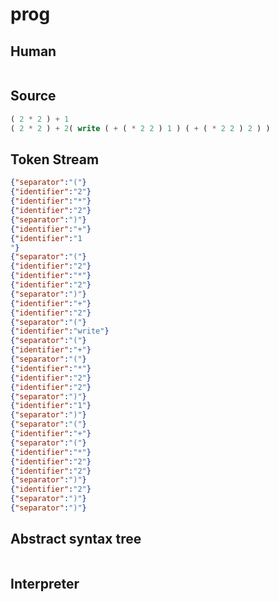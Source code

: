 # prog
## Human
```

```
## Source
```lisp
( 2 * 2 ) + 1
( 2 * 2 ) + 2( write ( + ( * 2 2 ) 1 ) ( + ( * 2 2 ) 2 ) ) 
```
## Token Stream
```json
{"separator":"("}
{"identifier":"2"}
{"identifier":"*"}
{"identifier":"2"}
{"separator":")"}
{"identifier":"+"}
{"identifier":"1
"}
{"separator":"("}
{"identifier":"2"}
{"identifier":"*"}
{"identifier":"2"}
{"separator":")"}
{"identifier":"+"}
{"identifier":"2"}
{"separator":"("}
{"identifier":"write"}
{"separator":"("}
{"identifier":"+"}
{"separator":"("}
{"identifier":"*"}
{"identifier":"2"}
{"identifier":"2"}
{"separator":")"}
{"identifier":"1"}
{"separator":")"}
{"separator":"("}
{"identifier":"+"}
{"separator":"("}
{"identifier":"*"}
{"identifier":"2"}
{"identifier":"2"}
{"separator":")"}
{"identifier":"2"}
{"separator":")"}
{"separator":")"}
```
## Abstract syntax tree
```json
```
## Interpreter
```bash
```